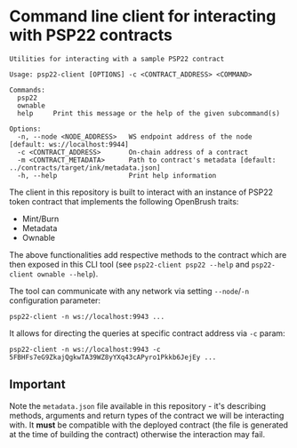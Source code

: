 # Command line client for interacting with PSP22 contracts

```shell
Utilities for interacting with a sample PSP22 contract

Usage: psp22-client [OPTIONS] -c <CONTRACT_ADDRESS> <COMMAND>

Commands:
  psp22    
  ownable  
  help     Print this message or the help of the given subcommand(s)

Options:
  -n, --node <NODE_ADDRESS>   WS endpoint address of the node [default: ws://localhost:9944]
  -c <CONTRACT_ADDRESS>       On-chain address of a contract
  -m <CONTRACT_METADATA>      Path to contract's metadata [default: ../contracts/target/ink/metadata.json]
  -h, --help                  Print help information
  ```

The client in this repository is built to interact with an instance of PSP22 token contract that implements the following OpenBrush traits:  
* Mint/Burn
* Metadata
* Ownable

The above functionalities add respective methods to the contract which are then exposed in this CLI tool (see `psp22-client psp22 --help` and `psp22-client ownable --help`).

The tool can communicate with any network via setting `--node`/`-n` configuration parameter:

```shell
psp22-client -n ws://localhost:9943 ...
```

It allows for directing the queries at specific contract address via `-c` param:
```shell
psp22-client -n ws://localhost:9943 -c 5FBHFs7eG9ZkajQgkwTA39WZ8yYXq43cAPyro1Pkkb6JejEy ...
```

## Important

Note the `metadata.json` file available in this repository - it's describing methods, arguments and return types of the contract we will be interacting with. It **must** be compatible with the deployed contract (the file is generated at the time of building the contract) otherwise the interaction may fail.
